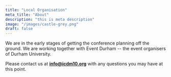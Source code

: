 ```yaml
---
title: "Local Organisation"
meta_title: "About"
description: "this is meta description"
image: "/images/castle-grey.png"
draft: false
---
```


We are in the early stages of getting the conference planning off the ground. We are working together with Event Durham -- the event organisers of Durham University.

Please contact us at **info@icdm10.org** with any questions you may have at this point.
